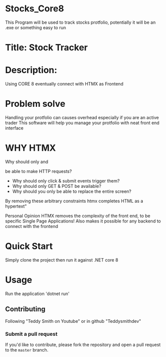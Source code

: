 # Stocks_Core8

This Program will be used to track stocks protfolio, potentially it will be an .exe or something easy to run

# Title: Stock Tracker

# Description:

Using CORE 8 eventually connect with HTMX as Frontend

# Problem solve

Handling your protfolio can causes overhead especially if you are an active trader
This software will help you manage your protfolio with neat front end interface

# WHY HTMX

Why should only <a> and <form> be able to make HTTP requests?

- Why should only click & submit events trigger them?
- Why should only GET & POST be available?
- Why should you only be able to replace the entire screen?

By removing these arbitrary constraints htmx completes HTML as a hypertext"

Personal Opinion HTMX removes the complexity of the front end, to be specific Single Page Applications!
Also makes it possible for any backend to connect with the frontend

# Quick Start

Simply clone the project then run it against .NET core 8

# Usage

Run the application 'dotnet run'

## Contributing

Following "Teddy Smith on Youtube" or in github "Teddysmithdev"

### Submit a pull request

If you'd like to contribute, please fork the repository and open a pull request to the `master` branch.
